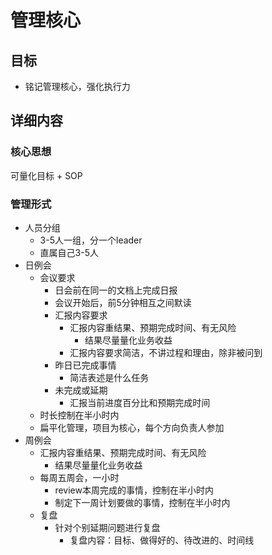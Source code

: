 # 管理核心

## 目标

* 铭记管理核心，强化执行力

## 详细内容

### 核心思想

可量化目标 + SOP

### 管理形式

* 人员分组
  * 3-5人一组，分一个leader
  * 直属自己3-5人
* 日例会
  * 会议要求
    * 日会前在同一的文档上完成日报
    * 会议开始后，前5分钟相互之间默读
    * 汇报内容要求
      * 汇报内容重结果、预期完成时间、有无风险
        * 结果尽量量化业务收益
      * 汇报内容要求简洁，不讲过程和理由，除非被问到
    * 昨日已完成事情
      * 简洁表述是什么任务
    * 未完成或延期
      * 汇报当前进度百分比和预期完成时间
  * 时长控制在半小时内
  * 扁平化管理，项目为核心，每个方向负责人参加
* 周例会
  * 汇报内容重结果、预期完成时间、有无风险
    * 结果尽量量化业务收益
  * 每周五周会，一小时
    * review本周完成的事情，控制在半小时内
    * 制定下一周计划要做的事情，控制在半小时内
  * 复盘
    * 针对个别延期问题进行复盘
      * 复盘内容：目标、做得好的、待改进的、时间线